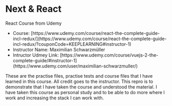 # Next & React
React Course from Udemy

<ul>
  <li>Course: [https://www.udemy.com/course/react-the-complete-guide-incl-redux/](https://www.udemy.com/course/react-the-complete-guide-incl-redux/?couponCode=KEEPLEARNING#instructor-1)</li>
  <li>Instructor Name: Maximilian Schwarzmüller</li>
  <li>Intructor Udmey Link: [https://www.udemy.com/course/vuejs-2-the-complete-guide/#instructor-1](https://www.udemy.com/user/maximilian-schwarzmuller/)</li>
</ul>

<p>
These are the practise files, practise tests and course files that I have learned in this course. All credit goes to the instructor. This repro is to demonstrate that I have taken the course and   understood the material.  I have taken this course as personal study and to be able to do more where I work and increasing the stack I can work with.
</p>

